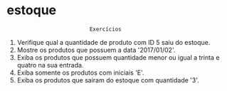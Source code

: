 # estoque
                              Exercícios 
            
1. Verifique qual a quantidade de produto com ID 5 saiu do estoque.
2. Mostre os produtos que possuem a data '2017/01/02'.
3. Exiba os produtos que possuem quantidade menor ou igual a trinta e quatro na sua entrada.
4. Exiba somente os produtos com iniciais 'E'.
5. Exiba os produtos que sairam do estoque com quantidade '3'.
